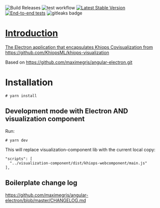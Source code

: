 ![Build Releases](https://github.com/KhiopsML/kc-electron/actions/workflows/release.yml/badge.svg) ![test workflow](https://github.com/KhiopsML/khiops-visualization/actions/workflows/test.yml/badge.svg) [![Latest Stable Version](https://img.shields.io/github/v/release/KhiopsML/kc-electron?label=Latest%20stable%20version)](https://github.com/KhiopsML/kc-electron/releases) [![End-to-end tests](https://github.com/KhiopsML/khiops-visualization/actions/workflows/e2e.yml/badge.svg)](https://github.com/KhiopsML/khiops-visualization/actions/workflows/e2e.yml) <img alt="gitleaks badge" src="https://img.shields.io/badge/protected%20by-gitleaks-blue">

<a href="">

# Introduction

The Electron application that encapsulates Khiops Covisualization from https://github.com/KhiopsML/khiops-visualization

Based on https://github.com/maximegris/angular-electron.git

# Installation

```
# yarn install
```

## Development mode with Electron AND visualization component

Run:

```
# yarn dev
```

This will replace visualization-component lib with the current local copy:

```
"scripts": [
  "../visualization-component/dist/khiops-webcomponent/main.js"
],
```

## Boilerplate change log

https://github.com/maximegris/angular-electron/blob/master/CHANGELOG.md
